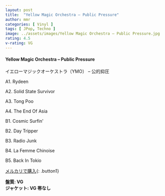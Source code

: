 ```yaml
---
layout: post
title:  "Yellow Magic Orchestra – Public Pressure"
author: mmr
categories: [ Vinyl ]
tags: [ JPop, Techno ]
image: ../assets/images/Yellow Magic Orchestra – Public Pressure.jpg
rating: 4.5
v-rating: VG
---
```


#### Yellow Magic Orchestra – Public Pressure

イエローマジックオーケストラ（YMO） – 公的抑圧

A1. Rydeen

A2. Solid State Survivor

A3. Tong Poo

A4. The End Of Asia

B1. Cosmic Surfin'

B2. Day Tripper

B3. Radio Junk

B4. La Femme Chinoise

B5. Back In Tokio


[メルカリで購入](https://jp.mercari.com/item/m68419972040){: .button1}

<div class="mt-4 mb-4 d-flex align-items-center">
<strong class="mr-1">盤質: VG</strong>
</div>
<div class="mt-4 mb-4 d-flex align-items-center">
<strong class="mr-1">ジャケット: VG 帯なし</strong>
</div>
